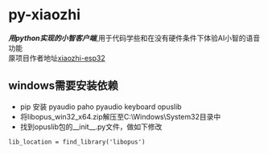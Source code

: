 # py-xiaozhi
***用python实现的小智客户端***,用于代码学些和在没有硬件条件下体验AI小智的语音功能</br>
厡项目作者地址[xiaozhi-esp32](https://github.com/78/xiaozhi-esp32)

## windows需要安装依赖
* pip 安装 pyaudio paho pyaudio keyboard opuslib
* 将libopus_win32_x64.zip解压至C:\Windows\System32目录中
* 找到opuslib包的__init__.py文件，做如下修改
```sh\
lib_location = find_library('libopus')
```